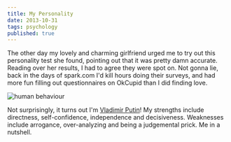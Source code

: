 ```yaml
---
title: My Personality
date: 2013-10-31
tags: psychology
published: true
---
```


The other day my lovely and charming girlfriend urged me to try out this personality test she found, pointing out that it was pretty damn accurate. Reading over her results, I had to agree they were spot on. Not gonna lie, back in the days of spark.com I'd kill hours doing their surveys, and had more fun filling out questionnaires on OkCupid than I did finding love.

![human behaviour](http://i.imgur.com/Vp8nsp7.jpg)

Not surprisingly, it turns out I'm [Vladimir Putin](http://www.16personalities.com/intj-personality)! My strengths include directness, self-confidence, independence and decisiveness. Weaknesses include arrogance, over-analyzing and being a judgemental prick. Me in a nutshell.
